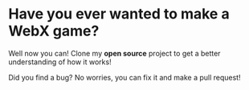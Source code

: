 # Have you ever wanted to make a WebX game?
Well now you can!
Clone my **open source** project to get a better understanding of how it works! 

Did you find a bug? No worries, you can fix it and make a pull request! 
